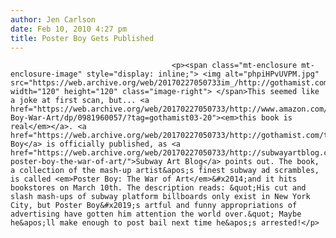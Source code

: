 ```yaml
---
author: Jen Carlson
date: Feb 10, 2010 4:27 pm
title: Poster Boy Gets Published
---
```


	
										<p><span class="mt-enclosure mt-enclosure-image" style="display: inline;"> <img alt="phpiHPvUVPM.jpg" src="https://web.archive.org/web/20170227050733im_/http://gothamist.com/attachments/arts_jen/phpiHPvUVPM.jpg" width="120" height="120" class="image-right"> </span>This seemed like a joke at first scan, but... <a href="https://web.archive.org/web/20170227050733/http://www.amazon.com/Poster-Boy-War-Art/dp/0981960057/?tag=gothamist03-20"><em>this book is real</em></a>. <a href="https://web.archive.org/web/20170227050733/http://gothamist.com/tags/posterboy">Poster Boy</a> is officially published, as <a href="https://web.archive.org/web/20170227050733/http://subwayartblog.com/2010/02/06/announcing-poster-boy-the-war-of-art/">Subway Art Blog</a> points out. The book, a collection of the mash-up artist&apos;s finest subway ad scrambles, is called <em>Poster Boy: The War of Art</em>&#x2014;and it hits bookstores on March 10th. The description reads: &quot;His cut and slash mash-ups of subway platform billboards only exist in New York City, but Poster Boy&#x2019;s artful and funny appropriations of advertising have gotten him attention the world over.&quot; Maybe he&apos;ll make enough to post bail next time he&apos;s arrested!</p>					
										
									
				